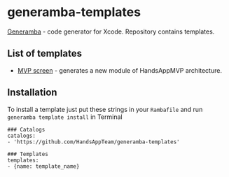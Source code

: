 # generamba-templates
[Generamba](https://github.com/rambler-digital-solutions/Generamba) - code generator for Xcode. Repository contains templates.

## List of templates

* [MVP screen](https://github.com/HandsAppTeam/generamba-templates/tree/master/handsapp_mvp_screen) - generates a new module of HandsAppMVP architecture.

## Installation

To install a template just put these strings in your `Rambafile` and run `generamba template install` in Terminal

```
### Catalogs
catalogs:
- 'https://github.com/HandsAppTeam/generamba-templates'

### Templates
templates:
- {name: template_name}
```
